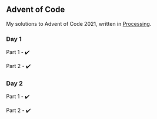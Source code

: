 ## Advent of Code
My solutions to Advent of Code 2021, written in [Processing](https://processing.org).

### Day 1
Part 1 - :heavy_check_mark:

Part 2 - :heavy_check_mark:

### Day 2
Part 1 - :heavy_check_mark:

Part 2 - :heavy_check_mark:
